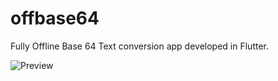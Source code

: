 # offbase64

Fully Offline Base 64 Text conversion app developed in Flutter.

![Preview](https://github.com/yogeshwar-b/offbase64/assets/40350972/30ef438c-9bb1-4433-8b52-d666ac243512)
